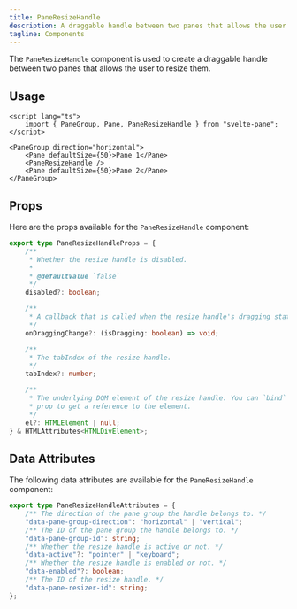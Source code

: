 ```yaml
---
title: PaneResizeHandle
description: A draggable handle between two panes that allows the user to resize them.
tagline: Components
---
```


The `PaneResizeHandle` component is used to create a draggable handle between two panes that allows the user to resize them.

## Usage

```svelte {7}
<script lang="ts">
	import { PaneGroup, Pane, PaneResizeHandle } from "svelte-pane";
</script>

<PaneGroup direction="horizontal">
	<Pane defaultSize={50}>Pane 1</Pane>
	<PaneResizeHandle />
	<Pane defaultSize={50}>Pane 2</Pane>
</PaneGroup>
```

## Props

Here are the props available for the `PaneResizeHandle` component:

```ts
export type PaneResizeHandleProps = {
	/**
	 * Whether the resize handle is disabled.
	 *
	 * @defaultValue `false`
	 */
	disabled?: boolean;

	/**
	 * A callback that is called when the resize handle's dragging state changes.
	 */
	onDraggingChange?: (isDragging: boolean) => void;

	/**
	 * The tabIndex of the resize handle.
	 */
	tabIndex?: number;

	/**
	 * The underlying DOM element of the resize handle. You can `bind` to this
	 * prop to get a reference to the element.
	 */
	el?: HTMLElement | null;
} & HTMLAttributes<HTMLDivElement>;
```

## Data Attributes

The following data attributes are available for the `PaneResizeHandle` component:

```ts
export type PaneResizeHandleAttributes = {
	/** The direction of the pane group the handle belongs to. */
	"data-pane-group-direction": "horizontal" | "vertical";
	/** The ID of the pane group the handle belongs to. */
	"data-pane-group-id": string;
	/** Whether the resize handle is active or not. */
	"data-active"?: "pointer" | "keyboard";
	/** Whether the resize handle is enabled or not. */
	"data-enabled"?: boolean;
	/** The ID of the resize handle. */
	"data-pane-resizer-id": string;
};
```
